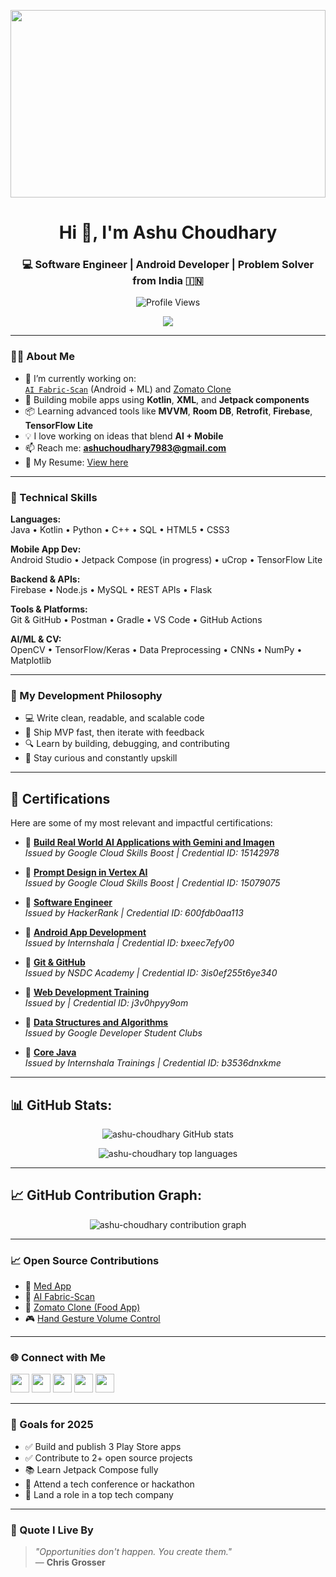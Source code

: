 <p align="center">
  <img src="https://media3.giphy.com/media/v1.Y2lkPTc5MGI3NjExbnVhOXlrNjF1ZWk4N3V0cHh5NngweW42cnhuYzFseDBwMWVyaDdyMSZlcD12MV9pbnRlcm5hbF9naWZfYnlfaWQmY3Q9Zw/Y4ak9Ki2GZCbJxAnJD/giphy.gif" width="100%" height="300" />
</p>



<h1 align="center">Hi 👋, I'm Ashu Choudhary</h1>
<h3 align="center">💻 Software Engineer | Android Developer | Problem Solver from India 🇮🇳</h3>

<p align="center">
  <img src="https://komarev.com/ghpvc/?username=ashu-choudhary&label=Profile%20Views&color=0e75b6&style=flat" alt="Profile Views" />
</p>

<p align="center">
  <a href="https://github.com/ryo-ma/github-profile-trophy">
    <img src="https://github-profile-trophy.vercel.app/?username=ashu-choudhary&theme=darkhub&margin-w=15&row=1&column=7" />
  </a>
</p>

---

### 🧑‍💻 About Me

- 🔭 I’m currently working on:  
  [`AI Fabric-Scan`](https://github.com/Ashu-choudhary/AI-Fabric-Scan) (Android + ML) and [Zomato Clone](https://github.com/Ashu-choudhary/Simple_Zomato)  
- 📱 Building mobile apps using **Kotlin**, **XML**, and **Jetpack components**
- 📦 Learning advanced tools like **MVVM**, **Room DB**, **Retrofit**, **Firebase**, **TensorFlow Lite**
- 💡 I love working on ideas that blend **AI + Mobile**
- 📫 Reach me: **ashuchoudhary7983@gmail.com**
- 📄 My Resume: [View here](https://drive.google.com/file/d/1yZgROMPY3EN3Xe7YjCM3vteyhiUsKSKL/view?usp=sharing)

---

### 💼 Technical Skills

**Languages:**  
Java • Kotlin • Python • C++ • SQL • HTML5 • CSS3

**Mobile App Dev:**  
Android Studio • Jetpack Compose (in progress) • uCrop • TensorFlow Lite  

**Backend & APIs:**  
Firebase • Node.js • MySQL • REST APIs • Flask  

**Tools & Platforms:**  
Git & GitHub • Postman • Gradle • VS Code • GitHub Actions  

**AI/ML & CV:**  
OpenCV • TensorFlow/Keras • Data Preprocessing • CNNs • NumPy • Matplotlib  

---

### 🎯 My Development Philosophy

- 💻 Write clean, readable, and scalable code
- 🚀 Ship MVP fast, then iterate with feedback
- 🔍 Learn by building, debugging, and contributing
- 🌱 Stay curious and constantly upskill

---

## 🏅 Certifications

Here are some of my most relevant and impactful certifications:

- 📜 **[Build Real World AI Applications with Gemini and Imagen](https://www.cloudskillsboost.google/public_profiles/a3ad07e5-79f5-4534-8ae9-6f94ab683458/badges/15142978?utm_medium=social&utm_source=linkedin&utm_campaign=ql-social-share)**  
  *Issued by Google Cloud Skills Boost | Credential ID: 15142978*

- 📜 **[Prompt Design in Vertex AI](https://www.cloudskillsboost.google/public_profiles/a3ad07e5-79f5-4534-8ae9-6f94ab683458/badges/15079075?utm_medium=social&utm_source=linkedin&utm_campaign=ql-social-share)**  
  *Issued by Google Cloud Skills Boost | Credential ID: 15079075*

- 📜 **[Software Engineer](https://www.hackerrank.com/certificates/600fdb0aa113)**  
  *Issued by HackerRank | Credential ID: 600fdb0aa113*

- 📜 **[Android App Development](https://trainings.internshala.com/)**  
  *Issued by Internshala | Credential ID: bxeec7efy00*

- 📜 **[Git & GitHub](https://nsdcindia.org/)**  
  *Issued by NSDC Academy | Credential ID: 3is0ef255t6ye340*

- 📜 **[Web Development Training](https://trainings.internshala.com/)**  
  *Issued by  | Credential ID: j3v0hpyy9om*

- 📜 **[Data Structures and Algorithms](https://gdsc.community.dev/)**  
  *Issued by Google Developer Student Clubs*

- 📜 **[Core Java](https://trainings.internshala.com/verify-certificate/)**  
  *Issued by Internshala Trainings | Credential ID: b3536dnxkme*

---

## 📊 GitHub Stats:
<p align="center">
  <img src="https://github-readme-stats.vercel.app/api?username=ashu-choudhary&show_icons=true&theme=tokyonight" alt="ashu-choudhary GitHub stats" />
</p>

<p align="center">
  <img src="https://github-readme-stats.vercel.app/api/top-langs/?username=ashu-choudhary&layout=compact&theme=tokyonight" alt="ashu-choudhary top languages" />
</p>

---


## 📈 GitHub Contribution Graph:
<p align="center">
  <img src="https://github-readme-activity-graph.vercel.app/graph?username=ashu-choudhary&theme=tokyo-night" alt="ashu-choudhary contribution graph" />
</p>

---

### 📈 Open Source Contributions

- 💊 [Med App](https://github.com/Ashu-choudhary/Med-Application)
- 🧠 [AI Fabric-Scan](https://github.com/Ashu-choudhary/AI-Fabric-Scan)
- 🍕 [Zomato Clone (Food App)](https://github.com/Ashu-choudhary/Simple_Zomato)
- 🎮 [Hand Gesture Volume Control](https://github.com/Ashu-choudhary/Gesture-Volume-Control)

---

### 🌐 Connect with Me

<p align="left">
  <a href="https://twitter.com/ashuch8171" target="_blank"><img src="https://raw.githubusercontent.com/rahuldkjain/github-profile-readme-generator/master/src/images/icons/Social/twitter.svg" width="30"/></a>
  <a href="https://www.linkedin.com/in/ashu-choudhary/" target="_blank"><img src="https://raw.githubusercontent.com/rahuldkjain/github-profile-readme-generator/master/src/images/icons/Social/linked-in-alt.svg" width="30"/></a>
  <a href="https://www.hackerrank.com/ashu_choudhary" target="_blank"><img src="https://raw.githubusercontent.com/rahuldkjain/github-profile-readme-generator/master/src/images/icons/Social/hackerrank.svg" width="30"/></a>
  <a href="https://leetcode.com/u/ashu_ch/" target="_blank"><img src="https://raw.githubusercontent.com/rahuldkjain/github-profile-readme-generator/master/src/images/icons/Social/leet-code.svg" width="30"/></a>
  <a href="https://auth.geeksforgeeks.org/user/ashu_choudhary_29/" target="_blank"><img src="https://raw.githubusercontent.com/rahuldkjain/github-profile-readme-generator/master/src/images/icons/Social/geeks-for-geeks.svg" width="30"/></a>
</p>

---

### 🎯 Goals for 2025

- ✅ Build and publish 3 Play Store apps  
- ✅ Contribute to 2+ open source projects  
- 📚 Learn Jetpack Compose fully  
- 🤝 Attend a tech conference or hackathon  
- 💼 Land a role in a top tech company  

---

### 💬 Quote I Live By

> _"Opportunities don't happen. You create them."_  
> — **Chris Grosser**


